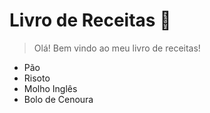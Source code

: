 # Livro de Receitas :bread:

> Olá! Bem vindo ao meu livro de receitas!



* Pão
* Risoto
* Molho Inglês
* Bolo de Cenoura
